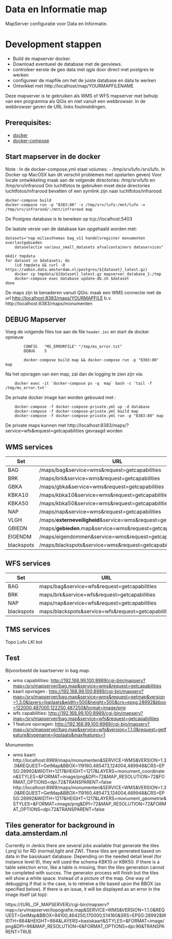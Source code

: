 # Data en Informatie map


MapServer configuratie voor Data en Informatie.


# Development stappen

* Build de mapserver docker.
* Download eventueel de database met de geoviews.
* controleer eerste de geo data met qgis door direct met postgres te werken
* configureer de mapfile om het de juiste database en data te werken
* Ontwikkel met http://localhost/map/YOURMAPFILENAME

Deze mapserver is te gebruiken als WMS of WFS mapserver met behulp van een programma als QGis en
niet vanuit een webbrowser. In de webbrowser geven de URL links foutmeldingen.

## Prerequisites:

* [docker](https://docs.docker.com/index.html)
* [docker-compose](https://docs.docker.com/compose/install/)

## Start mapserver in de docker

Note : In de docker-compose.yml staat volumes: - /tmp/srv/lufo:/srv/lufo. In Docker op MacOSX kan dit verschil problemen met opstarten geven)
Voor locale ontwikkeling maak aan de volgende directories: /tmp/srv/lufo en /tmp/srv/infrarood 
Om luchtfotos te gebruiken moet deze directories luchtfotos/infrarood bevatten of een symlink zijn naar luchtfotos/infrarood.
    
    docker-compose build
    docker-compose run -p "8383:80" -v /tmp/srv/lufo:/mnt/lufo -v /tmp/srv/infrarood/:/mnt/infrarood map



De Postgres database is te bereiken op tcp://localhost:5403

De laatste versie van de database kan opgehaald worden met:

    datasets="nap milieuthemas bag_v11 handelsregister monumenten overlastgebieden
        dataselectie various_small_datasets afvalcontainers dataservices"

    mkdir tmpdata
    for dataset in $datasets; do
        (cd tmpdata && curl -O https://admin.data.amsterdam.nl/postgres/${dataset}_latest.gz)
        docker cp tmpdata/${dataset}_latest.gz mapserver_database_1:/tmp
        docker-compose exec database update-db.sh $dataset
    done


De maps zijn te benaderen vanuit QGis: maak een WMS connectie met de url <http://localhost:8383/maps/YOURMAPFILE>
b.v. http://localhost:8383/maps/monumenten

## DEBUG Mapserver
Voeg de volgende files toe aan de file `header.inc` en start de docker opnieuw

```
        CONFIG   "MS_ERRORFILE" "/tmp/ms_error.txt"
        DEBUG    5

        docker-compose build map && docker-compose run -p "8383:80" map
```

 Na het opvragen van een map, zal dan de logging te zien zijn via:
 
        docker exec -it `docker-compose ps -q  map` bash -c 'tail -f /tmp/ms_error.txt'

De private docker image kan worden gebouwd met :

        docker-compose -f docker-compose-private.yml up -d database 
        docker-compose -f docker-compose-private.yml build map 
        docker-compose -f docker-compose-private.yml run -p "8383:80" map

De private maps kunnen met http://localhost:8383/maps/<map-name>?service=wfs&request=getcapabilities gevraagd worden

WMS services
------------

| Set     | URL                                                                                            |
| ------- | -----------------------------------------------------------------------------------------------|
| BAG     | /maps/bag&service=wms&request=getcapabilities                                                  |
| BRK     | /maps/brk&service=wms&request=getcapabilities                                                  |
| GBKA    | /maps/gbka&service=wms&request=getcapabilities                                                 |
| KBKA10  | /maps/kbka10&service=wms&request=getcapabilities                                               |
| KBKA50  | /maps/kbka50&service=wms&request=getcapabilities                                               |
| NAP     | /maps/nap&service=wms&request=getcapabilities                                                  |
| VLGH    | /maps/**externeveiligheid**&service=wms&request=getcapabilities                                |
| GBIEDN  | /maps/**gebieden**.map&service=wms&request=getcapabilities                                     |
| EIGENDM | /maps/eigendommen&service=wms&request=getcapabilities                                          |
| blackspots | /maps/blackspots&service=wms&request=getcapabilities                                          |


WFS services
------------

| Set    | URL                                                                  |
| ------ | ---------------------------------------------------------------------|
| BAG    | maps/bag&service=wfs&request=getcapabilities                         |
| BRK    | maps/brk&service=wfs&request=getcapabilities                         |
| NAP    | maps/nap&service=wfs&request=getcapabilities                         |
| blackspots | maps/blackspots&service=wfs&request=getcapabilities              |


TMS services
------------
Topo
Lufo
LKI kot



Test
----

Bijvoorbeeld de kaartserver in bag.map:

* wms capabilities:   <http://192.168.99.100:8989/cgi-bin/mapserv?map=/srv/mapserver/bag.map&service=wms&request=getcapabilities>
* kaart opvragen :    <http://192.168.99.100:8989/cgi-bin/mapserv?map=/srv/mapserver/bag.map&service=wms&request=getmap&version=1.3.0&layers=ligplaats&width=500&height=500&crs=epsg:28992&bbox=122000,487000,122250,487250&format=image/png>
* wfs capabilities:   <http://192.168.99.100:8989/cgi-bin/mapserv?map=/srv/mapserver/bag.map&service=wfs&request=getcapabilities>
* 1 feature opvragen: <http://192.168.99.100:8989/cgi-bin/mapserv?map=/srv/mapserver/bag.map&service=wfs&version=1.1.0&request=getfeature&typename=ligplaats&maxfeatures=1>

Monumenten
* wms kaart:
http://localhost:8989/maps/monumenten&SERVICE=WMS&VERSION=1.3.0&REQUEST=GetMap&BBOX=119160,485473,124004,489948&CRS=EPSG:28992&WIDTH=1217&HEIGHT=1217&LAYERS=monument_coordinaten&STYLES=&FORMAT=image/png&DPI=72&MAP_RESOLUTION=72&FORMAT_OPTIONS=dpi:72&TRANSPARENT=false
http://localhost:8989/maps/monumenten&SERVICE=WMS&VERSION=1.3.0&REQUEST=GetMap&BBOX=119160,485473,124004,489948&CRS=EPSG:28992&WIDTH=1217&HEIGHT=1217&LAYERS=monument_geometrie&STYLES=&FORMAT=image/png&DPI=72&MAP_RESOLUTION=72&FORMAT_OPTIONS=dpi:72&TRANSPARENT=false

Tiles generator for background in data.amsterdam.nl
----
Currently in Jenkis there are several jobs available that generate the tiles (.png's) for RD (normal,light and ZW). These tiles are generated based on data in the basiskaart database. Depending on the needed detail level (for instance level 9), they will used the schema KBK10 or KBK50. If there is a table selection error, like a table is missing, then the tiles generation cannot be completed with succes. The generator process will finish but the tiles will show a white space. Instead of a picture of the map. One way of debugging if that is the case, is to retreive a tile based upon the BBOX (as specified below). If there is an issue, it will be displayed as an error in the image itself (at top):

https://{URL_OF_MAPSERVER}/cgi-bin/mapserv?map=/srv/mapserver/topografie.map&SERVICE=WMS&VERSION=1.1.0&REQUEST=GetMap&BBOX=94100,464250,170000,514160&SRS=EPSG:28992&WIDTH=884&HEIGHT=884&LAYERS=basiskaart&STYLES=&FORMAT=image/png&DPI=96&MAP_RESOLUTION=6&FORMAT_OPTIONS=dpi:96&TRANSPARENT=TRUE
